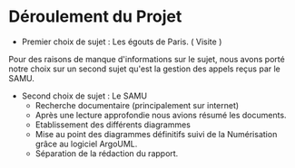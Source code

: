 Déroulement du Projet
=================

* Premier choix de sujet :  Les égouts de Paris. ( Visite )  

Pour des raisons de manque d'informations sur le sujet, nous avons porté notre choix sur un second sujet 
qu'est la gestion des appels reçus par le SAMU.

* Second choix de sujet : Le SAMU
  - Recherche documentaire (principalement sur internet)
  - Après une lecture approfondie nous avions résumé les documents.
  - Etablissement des différents diagrammes 
  - Mise au point des diagrammes définitifs suivi de la Numérisation grâce au logiciel ArgoUML.
  - Séparation de la rédaction du rapport.
